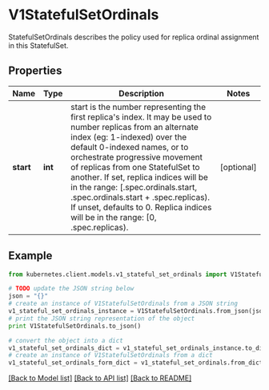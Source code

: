 # V1StatefulSetOrdinals

StatefulSetOrdinals describes the policy used for replica ordinal assignment in this StatefulSet.

## Properties
Name | Type | Description | Notes
------------ | ------------- | ------------- | -------------
**start** | **int** | start is the number representing the first replica&#39;s index. It may be used to number replicas from an alternate index (eg: 1-indexed) over the default 0-indexed names, or to orchestrate progressive movement of replicas from one StatefulSet to another. If set, replica indices will be in the range:   [.spec.ordinals.start, .spec.ordinals.start + .spec.replicas). If unset, defaults to 0. Replica indices will be in the range:   [0, .spec.replicas). | [optional] 

## Example

```python
from kubernetes.client.models.v1_stateful_set_ordinals import V1StatefulSetOrdinals

# TODO update the JSON string below
json = "{}"
# create an instance of V1StatefulSetOrdinals from a JSON string
v1_stateful_set_ordinals_instance = V1StatefulSetOrdinals.from_json(json)
# print the JSON string representation of the object
print V1StatefulSetOrdinals.to_json()

# convert the object into a dict
v1_stateful_set_ordinals_dict = v1_stateful_set_ordinals_instance.to_dict()
# create an instance of V1StatefulSetOrdinals from a dict
v1_stateful_set_ordinals_form_dict = v1_stateful_set_ordinals.from_dict(v1_stateful_set_ordinals_dict)
```
[[Back to Model list]](../README.md#documentation-for-models) [[Back to API list]](../README.md#documentation-for-api-endpoints) [[Back to README]](../README.md)


